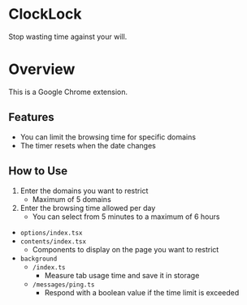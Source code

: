 # ClockLock

Stop wasting time against your will.

# Overview

This is a Google Chrome extension.

## Features

- You can limit the browsing time for specific domains
- The timer resets when the date changes

## How to Use

1. Enter the domains you want to restrict
    - Maximum of 5 domains
2. Enter the browsing time allowed per day
    - You can select from 5 minutes to a maximum of 6 hours

- `options/index.tsx`
- `contents/index.tsx`
    - Components to display on the page you want to restrict
- `background`
    - `/index.ts`
        - Measure tab usage time and save it in storage
    - `/messages/ping.ts`
        - Respond with a boolean value if the time limit is exceeded
